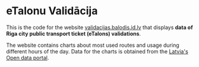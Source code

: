 # eTalonu Validācija

This is the code for the website [validacijas.balodis.id.lv](https://validacijas.balodis.id.lv/) that displays **data of Riga city public transport ticket (eTalons) validations**.

The website contains charts about most used routes and usage during different hours of the day. Data for the charts is obtained from the [Latvia's Open data portal](https://data.gov.lv/dati/eng/dataset/e-talonu-validaciju-dati-rigas-satiksme-sabiedriskajos-transportlidzeklos).
